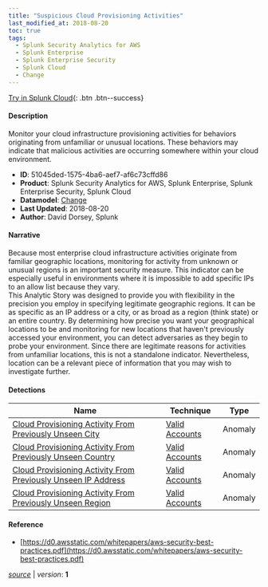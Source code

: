 ```yaml
---
title: "Suspicious Cloud Provisioning Activities"
last_modified_at: 2018-08-20
toc: true
tags:
  - Splunk Security Analytics for AWS
  - Splunk Enterprise
  - Splunk Enterprise Security
  - Splunk Cloud
  - Change
---
```


[Try in Splunk Cloud](https://www.splunk.com/en_us/cyber-security.html){: .btn .btn--success}

#### Description

Monitor your cloud infrastructure provisioning activities for behaviors originating from unfamiliar or unusual locations. These behaviors may indicate that malicious activities are occurring somewhere within your cloud environment.

- **ID**: 51045ded-1575-4ba6-aef7-af6c73cffd86
- **Product**: Splunk Security Analytics for AWS, Splunk Enterprise, Splunk Enterprise Security, Splunk Cloud
- **Datamodel**: [Change](https://docs.splunk.com/Documentation/CIM/latest/User/Change)
- **Last Updated**: 2018-08-20
- **Author**: David Dorsey, Splunk

#### Narrative

Because most enterprise cloud infrastructure activities originate from familiar geographic locations, monitoring for activity from unknown or unusual regions is an important security measure. This indicator can be especially useful in environments where it is impossible to add specific IPs to an allow list because they vary.\
This Analytic Story was designed to provide you with flexibility in the precision you employ in specifying legitimate geographic regions. It can be as specific as an IP address or a city, or as broad as a region (think state) or an entire country. By determining how precise you want your geographical locations to be and monitoring for new locations that haven't previously accessed your environment, you can detect adversaries as they begin to probe your environment. Since there are legitimate reasons for activities from unfamiliar locations, this is not a standalone indicator. Nevertheless, location can be a relevant piece of information that you may wish to investigate further.

#### Detections

| Name        | Technique   | Type         |
| ----------- | ----------- |--------------|
| [Cloud Provisioning Activity From Previously Unseen City](/cloud/cloud_provisioning_activity_from_previously_unseen_city/) | [Valid Accounts](/tags/#valid-accounts) | Anomaly |
| [Cloud Provisioning Activity From Previously Unseen Country](/cloud/cloud_provisioning_activity_from_previously_unseen_country/) | [Valid Accounts](/tags/#valid-accounts) | Anomaly |
| [Cloud Provisioning Activity From Previously Unseen IP Address](/cloud/cloud_provisioning_activity_from_previously_unseen_ip_address/) | [Valid Accounts](/tags/#valid-accounts) | Anomaly |
| [Cloud Provisioning Activity From Previously Unseen Region](/cloud/cloud_provisioning_activity_from_previously_unseen_region/) | [Valid Accounts](/tags/#valid-accounts) | Anomaly |

#### Reference

* [https://d0.awsstatic.com/whitepapers/aws-security-best-practices.pdf](https://d0.awsstatic.com/whitepapers/aws-security-best-practices.pdf)



[*source*](https://github.com/splunk/security_content/tree/develop/stories/suspicious_cloud_provisioning_activities.yml) \| *version*: **1**